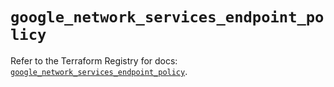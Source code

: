 # `google_network_services_endpoint_policy`

Refer to the Terraform Registry for docs: [`google_network_services_endpoint_policy`](https://registry.terraform.io/providers/hashicorp/google/6.44.0/docs/resources/network_services_endpoint_policy).
